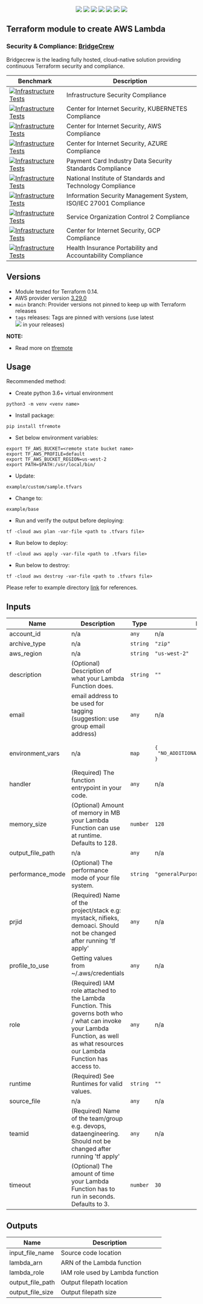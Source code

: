 <p align="center">
    <a href="https://github.com/tomarv2/terraform-aws-lambda/actions/workflows/unit_test.yml" alt="GitHub tag">
        <img src="https://github.com/tomarv2/terraform-aws-lambda/actions/workflows/unit_test.yml/badge.svg?branch=main" /></a>
    <a href="https://www.apache.org/licenses/LICENSE-2.0" alt="GitHub tag">
        <img src="https://img.shields.io/github/license/tomarv2/terraform-aws-lambda" /></a>
    <a href="https://github.com/tomarv2/terraform-aws-lambda/tags" alt="GitHub tag">
        <img src="https://img.shields.io/github/v/tag/tomarv2/terraform-aws-lambda" /></a>
    <a href="https://github.com/tomarv2/terraform-aws-lambda/pulse" alt="Activity">
        <img src="https://img.shields.io/github/commit-activity/m/tomarv2/terraform-aws-lambda" /></a>
    <a href="https://stackoverflow.com/users/6679867/tomarv2" alt="Stack Exchange reputation">
        <img src="https://img.shields.io/stackexchange/stackoverflow/r/6679867"></a>
    <a href="https://discord.gg/XH975bzN" alt="chat on Discord">
        <img src="https://img.shields.io/discord/813961944443912223?logo=discord"></a>
    <a href="https://twitter.com/intent/follow?screen_name=varuntomar2019" alt="follow on Twitter">
        <img src="https://img.shields.io/twitter/follow/varuntomar2019?style=social&logo=twitter"></a>
</p>

## Terraform module to create AWS Lambda

### Security & Compliance: [BridgeCrew](https://bridgecrew.io/)

Bridgecrew is the leading fully hosted, cloud-native solution providing continuous Terraform security and compliance.

| Benchmark | Description |
|--------|---------------|
| [![Infrastructure Tests](https://www.bridgecrew.cloud/badges/github/tomarv2/terraform-aws-lambda/general)](https://www.bridgecrew.cloud/link/badge?vcs=github&fullRepo=tomarv2%2Fterraform-aws-lambda&benchmark=INFRASTRUCTURE+SECURITY) | Infrastructure Security Compliance |
| [![Infrastructure Tests](https://www.bridgecrew.cloud/badges/github/tomarv2/terraform-aws-lambda/cis_kubernetes)](https://www.bridgecrew.cloud/link/badge?vcs=github&fullRepo=tomarv2%2Fterraform-aws-lambda&benchmark=CIS+KUBERNETES+V1.5)| Center for Internet Security, KUBERNETES Compliance |
| [![Infrastructure Tests](https://www.bridgecrew.cloud/badges/github/tomarv2/terraform-aws-lambda/cis_aws)](https://www.bridgecrew.cloud/link/badge?vcs=github&fullRepo=tomarv2%2Fterraform-aws-lambda&benchmark=CIS+AWS+V1.2) | Center for Internet Security, AWS Compliance |
| [![Infrastructure Tests](https://www.bridgecrew.cloud/badges/github/tomarv2/terraform-aws-lambda/cis_azure)](https://www.bridgecrew.cloud/link/badge?vcs=github&fullRepo=tomarv2%2Fterraform-aws-lambda&benchmark=CIS+AZURE+V1.1) | Center for Internet Security, AZURE Compliance |
| [![Infrastructure Tests](https://www.bridgecrew.cloud/badges/github/tomarv2/terraform-aws-lambda/pci)](https://www.bridgecrew.cloud/link/badge?vcs=github&fullRepo=tomarv2%2Fterraform-aws-lambda&benchmark=PCI-DSS+V3.2) | Payment Card Industry Data Security Standards Compliance |
| [![Infrastructure Tests](https://www.bridgecrew.cloud/badges/github/tomarv2/terraform-aws-lambda/nist)](https://www.bridgecrew.cloud/link/badge?vcs=github&fullRepo=tomarv2%2Fterraform-aws-lambda&benchmark=NIST-800-53) | National Institute of Standards and Technology Compliance |
| [![Infrastructure Tests](https://www.bridgecrew.cloud/badges/github/tomarv2/terraform-aws-lambda/iso)](https://www.bridgecrew.cloud/link/badge?vcs=github&fullRepo=tomarv2%2Fterraform-aws-lambda&benchmark=ISO27001) | Information Security Management System, ISO/IEC 27001 Compliance |
| [![Infrastructure Tests](https://www.bridgecrew.cloud/badges/github/tomarv2/terraform-aws-lambda/soc2)](https://www.bridgecrew.cloud/link/badge?vcs=github&fullRepo=tomarv2%2Fterraform-aws-lambda&benchmark=SOC2)| Service Organization Control 2 Compliance |
| [![Infrastructure Tests](https://www.bridgecrew.cloud/badges/github/tomarv2/terraform-aws-lambda/cis_gcp)](https://www.bridgecrew.cloud/link/badge?vcs=github&fullRepo=tomarv2%2Fterraform-aws-lambda&benchmark=CIS+GCP+V1.1) | Center for Internet Security, GCP Compliance |
| [![Infrastructure Tests](https://www.bridgecrew.cloud/badges/github/tomarv2/terraform-aws-lambda/hipaa)](https://www.bridgecrew.cloud/link/badge?vcs=github&fullRepo=tomarv2%2Fterraform-aws-lambda&benchmark=HIPAA) | Health Insurance Portability and Accountability Compliance |

## Versions

- Module tested for Terraform 0.14.
- AWS provider version [3.29.0](https://registry.terraform.io/providers/hashicorp/aws/latest)
- `main` branch: Provider versions not pinned to keep up with Terraform releases
- `tags` releases: Tags are pinned with versions (use latest     
        <a href="https://github.com/tomarv2/terraform-aws-lambda/tags" alt="GitHub tag">
        <img src="https://img.shields.io/github/v/tag/tomarv2/terraform-aws-lambda" /></a>
  in your releases)

**NOTE:** 

- Read more on [tfremote](https://github.com/tomarv2/tfremote)

## Usage

Recommended method:

- Create python 3.6+ virtual environment 
```
python3 -m venv <venv name>
```

- Install package:
```
pip install tfremote
```

- Set below environment variables:
```
export TF_AWS_BUCKET=<remote state bucket name>
export TF_AWS_PROFILE=default
export TF_AWS_BUCKET_REGION=us-west-2
export PATH=$PATH:/usr/local/bin/
```  

- Update:
```
example/custom/sample.tfvars
```

- Change to: 
```
example/base
``` 

- Run and verify the output before deploying:
```
tf -cloud aws plan -var-file <path to .tfvars file>
```

- Run below to deploy:
```
tf -cloud aws apply -var-file <path to .tfvars file>
```

- Run below to destroy:
```
tf -cloud aws destroy -var-file <path to .tfvars file>
```

Please refer to example directory [link](example/README.md) for references.

## Inputs

| Name | Description | Type | Default | Required |
|------|-------------|------|---------|:--------:|
| account\_id | n/a | `any` | n/a | yes |
| archive\_type | n/a | `string` | `"zip"` | no |
| aws\_region | n/a | `string` | `"us-west-2"` | no |
| description | (Optional) Description of what your Lambda Function does. | `string` | `""` | no |
| email | email address to be used for tagging (suggestion: use group email address) | `any` | n/a | yes |
| environment\_vars | n/a | `map` | <pre>{<br>  "NO_ADDITIONAL_BUILD_VARS": "TRUE"<br>}</pre> | no |
| handler | (Required) The function entrypoint in your code. | `any` | n/a | yes |
| memory\_size | (Optional) Amount of memory in MB your Lambda Function can use at runtime. Defaults to 128. | `number` | `128` | no |
| output\_file\_path | n/a | `any` | n/a | yes |
| performance\_mode | (Optional) The performance mode of your file system. | `string` | `"generalPurpose"` | no |
| prjid | (Required) Name of the project/stack e.g: mystack, nifieks, demoaci. Should not be changed after running 'tf apply' | `any` | n/a | yes |
| profile\_to\_use | Getting values from ~/.aws/credentials | `any` | n/a | yes |
| role | (Required) IAM role attached to the Lambda Function. This governs both who / what can invoke your Lambda Function, as well as what resources our Lambda Function has access to. | `any` | n/a | yes |
| runtime | (Required) See Runtimes for valid values. | `string` | `""` | no |
| source\_file | n/a | `any` | n/a | yes |
| teamid | (Required) Name of the team/group e.g. devops, dataengineering. Should not be changed after running 'tf apply' | `any` | n/a | yes |
| timeout | (Optional) The amount of time your Lambda Function has to run in seconds. Defaults to 3. | `number` | `30` | no |

## Outputs

| Name | Description |
|------|-------------|
| input\_file\_name | Source code location |
| lambda\_arn | ARN of the Lambda function |
| lambda\_role | IAM role used by Lambda function |
| output\_file\_path | Output filepath location |
| output\_file\_size | Output filepath size |

